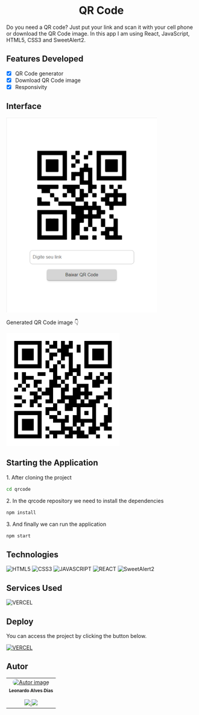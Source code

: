 <h1 align='center'>QR Code</h1>

<p>Do you need a QR code? Just put your link and scan it with your cell phone or download the QR Code image. In this app I am using React, JavaScript, HTML5, CSS3 and SweetAlert2.</p>

## Features Developed

- [x] QR Code generator
- [x] Download QR Code image
- [x] Responsivity

## Interface

<img src="./public/interface01.png" width="400"/>

<p>Generated QR Code image 👇</p>

<img src="./public/qrcode.png" width="300"/>

## Starting the Application

<p>1. After cloning the project</p>

```bash
cd qrcode
```

<p>2. In the qrcode repository we need to install the dependencies</p>

```bash
npm install
```

<p>3. And finally we can run the application</p>

```bash
npm start
```

## Technologies

![HTML5](https://img.shields.io/badge/HTML5-E34F26?style=for-the-badge&logo=html5&logoColor=white)
![CSS3](https://img.shields.io/badge/CSS3-1572B6?style=for-the-badge&logo=css3&logoColor=white)
![JAVASCRIPT](https://img.shields.io/badge/JavaScript-323330?style=for-the-badge&logo=javascript&logoColor=F7DF1E)
![REACT](https://img.shields.io/badge/REACT-61dafb?style=for-the-badge&logo=react&logoColor=white)
![SweetAlert2](https://img.shields.io/badge/SweetAlert2-8a3d9b?style=for-the-badge&logo=sweetalert2&logoColor=white)

## Services Used

![VERCEL](https://img.shields.io/badge/VERCEL-000000?style=for-the-badge&logo=vercel&logoColor=white)

## Deploy

You can access the project by clicking the button below.

<a href="https://qrcode-leonardo-ad.vercel.app" target='_blank'>![VERCEL](https://img.shields.io/badge/VERCEL-000000?style=for-the-badge&logo=vercel&logoColor=white)</a>

## Autor

<table>
  <tr>
    <td align="center">
      <a href="https://github.com/leonardo-ad"><img src="https://avatars.githubusercontent.com/u/37024336?v=4" style="border-radius: 50px;" width="100px;" height="100px" alt="Autor image"/>
      <br/>
      <sub><b>Leonardo Alves Dias</b></sub>
      <br/><br/>
      <a href="https://www.linkedin.com/in/leonardo-alves-877368165/"><img src="https://user-images.githubusercontent.com/86114583/192514843-1087a34f-74f9-46aa-94fa-e824950af81f.svg" width="20px"/> <a href="mailto:leonardo.alves779@gmail.com"><img src="https://user-images.githubusercontent.com/86114583/192515071-4fa6bce6-6ee9-49ca-9395-c17e74075a20.svg" width="20px"/>
      </a>
    </td>
   </tr>
</table>
